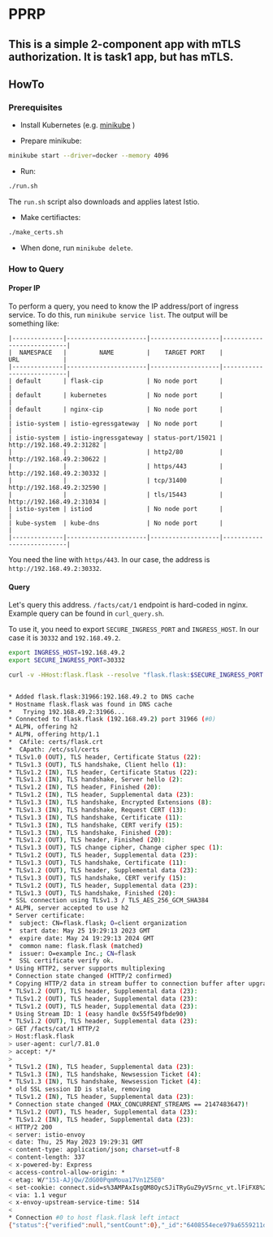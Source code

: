 # PPRP

This is a simple 2-component app with mTLS authorization.
It is task1 app, but has mTLS.
---

## HowTo
### Prerequisites
* Install Kubernetes (e.g. [minikube](https://minikube.sigs.k8s.io/docs/start/) )

* Prepare minikube: 
```bash
minikube start --driver=docker --memory 4096
```

* Run: 
```bash
./run.sh
```
The `run.sh` script also downloads and applies latest Istio.

* Make certifiactes: 
```bash
./make_certs.sh
```

* When done, run `minikube delete`.

### How to Query

#### Proper IP

To perform a query, you need to know the IP address/port of ingress service.
To do this, run `minikube service list`. The output will be something like:
```
|--------------|----------------------|-------------------|---------------------------|
|  NAMESPACE   |         NAME         |    TARGET PORT    |            URL            |
|--------------|----------------------|-------------------|---------------------------|
| default      | flask-cip            | No node port      |                           |
| default      | kubernetes           | No node port      |                           |
| default      | nginx-cip            | No node port      |                           |
| istio-system | istio-egressgateway  | No node port      |                           |
| istio-system | istio-ingressgateway | status-port/15021 | http://192.168.49.2:31282 |
|              |                      | http2/80          | http://192.168.49.2:30622 |
|              |                      | https/443         | http://192.168.49.2:30332 |
|              |                      | tcp/31400         | http://192.168.49.2:32590 |
|              |                      | tls/15443         | http://192.168.49.2:31034 |
| istio-system | istiod               | No node port      |                           |
| kube-system  | kube-dns             | No node port      |                           |
|--------------|----------------------|-------------------|---------------------------|
```

You need the line with `https/443`. In our case, the address is `http://192.168.49.2:30332`.

#### Query
Let's query this address. `/facts/cat/1` endpoint is hard-coded in nginx.
Example query can be found in `curl_query.sh`.

To use it, you need to export `SECURE_INGRESS_PORT` and `INGRESS_HOST`. In our case it is `30332` and `192.168.49.2`.


```bash
export INGRESS_HOST=192.168.49.2
export SECURE_INGRESS_PORT=30332

curl -v -HHost:flask.flask --resolve "flask.flask:$SECURE_INGRESS_PORT:$INGRESS_HOST"   --cacert certs/flask.crt --cert certs/flask.flask.crt --key certs/flask.flask.key   "https://flask.flask:$SECURE_INGRESS_PORT/facts/cat/1"


* Added flask.flask:31966:192.168.49.2 to DNS cache
* Hostname flask.flask was found in DNS cache
*   Trying 192.168.49.2:31966...
* Connected to flask.flask (192.168.49.2) port 31966 (#0)
* ALPN, offering h2
* ALPN, offering http/1.1
*  CAfile: certs/flask.crt
*  CApath: /etc/ssl/certs
* TLSv1.0 (OUT), TLS header, Certificate Status (22):
* TLSv1.3 (OUT), TLS handshake, Client hello (1):
* TLSv1.2 (IN), TLS header, Certificate Status (22):
* TLSv1.3 (IN), TLS handshake, Server hello (2):
* TLSv1.2 (IN), TLS header, Finished (20):
* TLSv1.2 (IN), TLS header, Supplemental data (23):
* TLSv1.3 (IN), TLS handshake, Encrypted Extensions (8):
* TLSv1.3 (IN), TLS handshake, Request CERT (13):
* TLSv1.3 (IN), TLS handshake, Certificate (11):
* TLSv1.3 (IN), TLS handshake, CERT verify (15):
* TLSv1.3 (IN), TLS handshake, Finished (20):
* TLSv1.2 (OUT), TLS header, Finished (20):
* TLSv1.3 (OUT), TLS change cipher, Change cipher spec (1):
* TLSv1.2 (OUT), TLS header, Supplemental data (23):
* TLSv1.3 (OUT), TLS handshake, Certificate (11):
* TLSv1.2 (OUT), TLS header, Supplemental data (23):
* TLSv1.3 (OUT), TLS handshake, CERT verify (15):
* TLSv1.2 (OUT), TLS header, Supplemental data (23):
* TLSv1.3 (OUT), TLS handshake, Finished (20):
* SSL connection using TLSv1.3 / TLS_AES_256_GCM_SHA384
* ALPN, server accepted to use h2
* Server certificate:
*  subject: CN=flask.flask; O=client organization
*  start date: May 25 19:29:13 2023 GMT
*  expire date: May 24 19:29:13 2024 GMT
*  common name: flask.flask (matched)
*  issuer: O=example Inc.; CN=flask
*  SSL certificate verify ok.
* Using HTTP2, server supports multiplexing
* Connection state changed (HTTP/2 confirmed)
* Copying HTTP/2 data in stream buffer to connection buffer after upgrade: len=0
* TLSv1.2 (OUT), TLS header, Supplemental data (23):
* TLSv1.2 (OUT), TLS header, Supplemental data (23):
* TLSv1.2 (OUT), TLS header, Supplemental data (23):
* Using Stream ID: 1 (easy handle 0x55f549fbde90)
* TLSv1.2 (OUT), TLS header, Supplemental data (23):
> GET /facts/cat/1 HTTP/2
> Host:flask.flask
> user-agent: curl/7.81.0
> accept: */*
> 
* TLSv1.2 (IN), TLS header, Supplemental data (23):
* TLSv1.3 (IN), TLS handshake, Newsession Ticket (4):
* TLSv1.3 (IN), TLS handshake, Newsession Ticket (4):
* old SSL session ID is stale, removing
* TLSv1.2 (IN), TLS header, Supplemental data (23):
* Connection state changed (MAX_CONCURRENT_STREAMS == 2147483647)!
* TLSv1.2 (OUT), TLS header, Supplemental data (23):
* TLSv1.2 (IN), TLS header, Supplemental data (23):
< HTTP/2 200 
< server: istio-envoy
< date: Thu, 25 May 2023 19:29:31 GMT
< content-type: application/json; charset=utf-8
< content-length: 337
< x-powered-by: Express
< access-control-allow-origin: *
< etag: W/"151-AJjQw/ZdG00PqmMoua17Vn1Z5E0"
< set-cookie: connect.sid=s%3AMPAxIsgQM8OycSJiTRyGuZ9yVSrnc_vt.lFiFX8%2BOm8NWBgnZUBoQiJUsBj%2BXcohbHhsDZEtQJeM; Path=/; HttpOnly
< via: 1.1 vegur
< x-envoy-upstream-service-time: 514
< 
* Connection #0 to host flask.flask left intact
{"status":{"verified":null,"sentCount":0},"_id":"6408554ece979a6559211db9","user":"64033713ec62a9dbd6132aaa","text":"Felines have working, short-term, and long-term memory like other animals and actually remember people.","type":"cat","deleted":false,"createdAt":"2023-03-08T09:28:46.557Z","updatedAt":"2023-03-08T09:28:46.557Z","__v":0}
```
